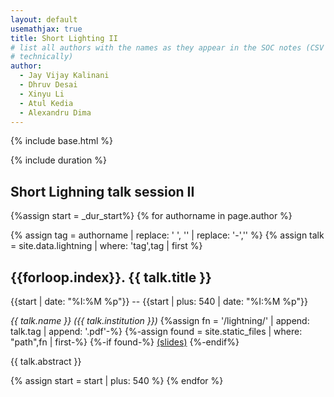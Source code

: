 ```yaml
---
layout: default
usemathjax: true
title: Short Lighting II
# list all authors with the names as they appear in the SOC notes (CSV file
# technically)
author:
  - Jay Vijay Kalinani
  - Dhruv Desai
  - Xinyu Li
  - Atul Kedia
  - Alexandru Dima
---
```

{% include base.html %}

{% include duration %}
## Short Lighning talk session II

{%assign start = _dur_start%}
{% for authorname in page.author %}

{% assign tag = authorname | replace: ' ', '' | replace: '-','' %}
{% assign talk = site.data.lightning | where: 'tag',tag | first %}

<h2 id="{{talk.tag}}">{{forloop.index}}. {{ talk.title }}</h2>
{{start | date: "%I:%M %p"}} -- {{start | plus: 540 | date: "%I:%M %p"}}

<em>{{ talk.name }} ({{ talk.institution }})</em>
{%assign fn = '/lightning/' | append: talk.tag | append: '.pdf'-%}
{%-assign found = site.static_files | where: "path",fn | first-%}
{%-if found-%}
<a href="{{base}}/lightning/{{talk.tag}}.pdf">(slides)</a>
{%-endif%}

{{ talk.abstract }}

{% assign start = start | plus: 540 %}
{% endfor %}
